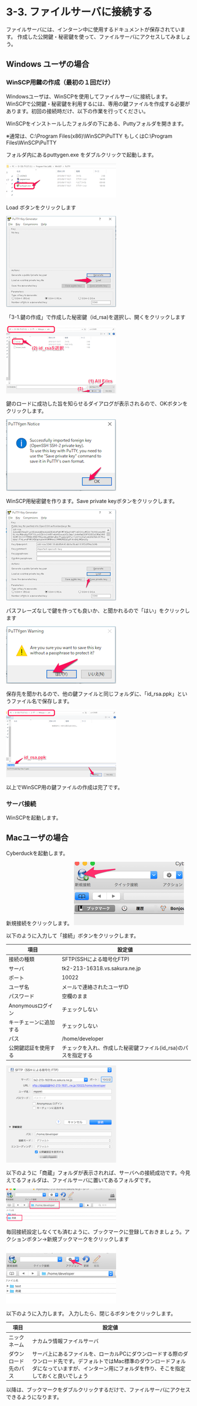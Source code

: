 # 3-3. ファイルサーバに接続する
ファイルサーバには、インターン中に使用するドキュメントが保存されています。
作成した公開鍵・秘密鍵を使って、ファイルサーバにアクセスしてみましょう。

## Windows ユーザの場合

### WinSCP用鍵の作成（最初の１回だけ）
Windowsユーザは、WinSCPを使用してファイルサーバに接続します。
WinSCPで公開鍵・秘密鍵を利用するには、専用の鍵ファイルを作成する必要があります。初回の接続時だけ、以下の作業を行ってください。

WinSCPをインストールしたフォルダの下にある、Puttyフォルダを開きます。

※通常は、C:\Program Files(x86)\WinSCP\PuTTY もしくはC:\Program Files\WinSCP\PuTTY

フォルダ内にあるputtygen.exe をダブルクリックで起動します。

![PuTTY](../images/image-03-0011.png)

Load ボタンをクリックします

![Load](../images/image-03-0012.png)

「3-1.鍵の作成」で作成した秘密鍵（id_rsa)を選択し、開くをクリックします

![秘密鍵を選択](../images/image-03-0013.png)

鍵のロードに成功した旨を知らせるダイアログが表示されるので、OKボタンをクリックします。

![OK](../images/image-03-0014.png)

WinSCP用秘密鍵を作ります。Save private keyボタンをクリックします。

![Save private key](../images/image-03-0015.png)

パスフレーズなしで鍵を作っても良いか、と聞かれるので「はい」をクリックします

![Confirm](../images/image-03-0016.png)

保存先を聞かれるので、他の鍵ファイルと同じフォルダに、「id_rsa.ppk」というファイル名で保存します。

![Save](../images/image-03-0017.png)

以上でWinSCP用の鍵ファイルの作成は完了です。

### サーバ接続
WinSCPを起動します。


## Macユーザの場合
Cyberduckを起動します。

新規接続をクリックします。
![新規接続](../images/image-03-0018.png)

以下のように入力して「接続」ボタンをクリックします。

| 項目 | 設定値 |
| -- | -- |
| 接続の種類 | SFTP(SSHによる暗号化FTP) |
| サーバ | tk2-213-16318.vs.sakura.ne.jp |
| ポート | 10022 |
| ユーザ名 | メールで連絡されたユーザID |
| パスワード | 空欄のまま |
| Anonymousログイン | チェックしない |
| キーチェーンに追加する | チェックしない |
| パス | /home/developer |
| 公開鍵認証を使用する | チェックを入れ、作成した秘密鍵ファイル(id_rsa)のパスを指定する |

![接続設定](../images/image-03-0019.png)

以下のように「商蔵」フォルダが表示されれば、サーバへの接続成功です。今見えてるフォルダは、ファイルサーバに置いてあるフォルダです。

![接続成功](../images/image-03-0021.png)

毎回接続設定しなくても済むように、ブックマークに登録しておきましょう。アクションボタン->新規ブックマークをクリックします

![ブックマーク](../images/image-03-0022.png)

以下のように入力します。
入力したら、閉じるボタンをクリックします。

| 項目 | 設定値 |
| -- | -- |
| ニックネーム | ナカムラ情報ファイルサーバ |
| ダウンロード先のパス | サーバ上にあるファイルを、ローカルPCにダウンロードする際のダウンロード先です。デフォルトではMac標準のダウンロードフォルダになっていますが、インターン用にフォルダを作り、そこを指定しておくと良いでしょう |

以降は、ブックマークをダブルクリックするだけで、ファイルサーバにアクセスできるようになります。


